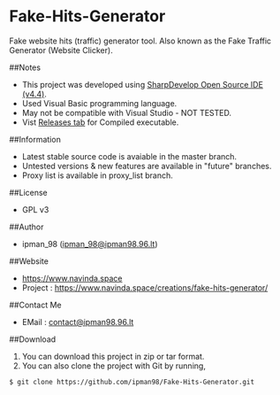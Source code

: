 # Fake-Hits-Generator
Fake website hits (traffic) generator tool. Also known as the Fake Traffic Generator (Website Clicker).

##Notes
- This project was developed using [SharpDevelop Open Source IDE (v4.4)](http://www.icsharpcode.net/OpenSource/SD/Download/).
- Used Visual Basic programming language.
- May not be compatible with Visual Studio - NOT TESTED.
- Vist [Releases tab](https://github.com/ipman98/Fake-Hits-Generator/releases) for Compiled executable.

##Information
- Latest stable source code is avaiable in the master branch. 
- Untested versions & new features are available in "future" branches.
- Proxy list is available in proxy_list branch.

##License
- GPL v3

##Author
- ipman_98 (ipman_98@ipman98.96.lt)

##Website
- https://www.navinda.space
- Project : https://www.navinda.space/creations/fake-hits-generator/

##Contact Me
- EMail : contact@ipman98.96.lt

##Download
1. You can download this project in zip or tar format.
2. You can also clone the project with Git by running,

```git
$ git clone https://github.com/ipman98/Fake-Hits-Generator.git
```
